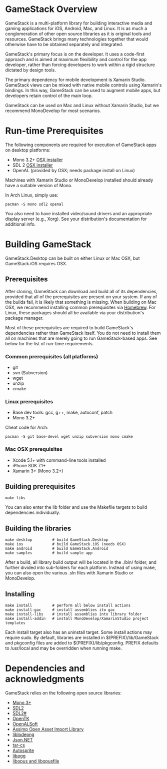 # GameStack Overview

GameStack is a multi-platform library for building interactive media and gaming
applications for iOS, Android, Mac, and Linux. It is as much a conglomeration of
other open source libraries as it is original tools and resources. GameStack
brings many technologies together that would otherwise have to be obtained
separately and integrated.

GameStack's primary focus is on the developer. It uses a code-first approach and
is aimed at maximum flexibility and control for the app developer, rather than
forcing developers to work within a rigid structure dictated by design tools.

The primary dependency for mobile development is Xamarin Studio. GameStack views
can be mixed with native mobile controls using Xamarin's bindings. In this way,
GameStack can be used to augment mobile apps, but developers retain control of
the main loop.

GameStack can be used on Mac and Linux without Xamarin Studio, but we recommend
MonoDevelop for most scenarios.

# Run-time Prerequisites

The following components are required for execution of GameStack apps on desktop
platforms:

* Mono 3.2+ [OSX installer](http://www.go-mono.com/mono-downloads/download.html)
* SDL 2 [OSX installer](http://www.libsdl.org/download-2.0.php)
* OpenAL (provided by OSX; needs package install on Linux)

Machines with Xamarin Studio or MonoDevelop installed should already have a
suitable version of Mono.

In Arch Linux, simply use:

```
pacman -S mono sdl2 openal
```

You also need to have installed video/sound drivers and an appropriate display
server (e.g., Xorg). See your distribution's documentation for additional info.

# Building GameStack

GameStack.Desktop can be built on either Linux or Mac OSX, but GameStack.iOS
requires OSX.

## Prerequisites

After cloning, GameStack can download and build all of its dependencies,
provided that all of the prerequisites are present on your system.  If any of
the builds fail, it is likely that something is missing.  When building on Mac
OSX, we recommend installing common prerequisites via
[Homebrew](http://brew.sh/). For Linux, these packages should all be available
via your distribution's package manager.

Most of these prerequisites are required to build GameStack's dependencies
rather than GameStack itself. You do not need to install them all on machines
that are merely going to run GameStack-based apps. See below for the list of
run-time requirements.

### Common prerequisites (all platforms)

* git
* svn (Subversion)
* wget
* unzip
* cmake

### Linux prerequisites

* Base dev tools: gcc, g++, make, autoconf, patch
* Mono 3.2+

Cheat code for Arch:

```
pacman -S git base-devel wget unzip subversion mono cmake
```

### Mac OSX prerequisites

* Xcode 5.1+ with command-line tools installed
* iPhone SDK 7.1+
* Xamarin 3+ (Mono 3.2+)

## Building prerequisites

```
make libs
```

You can also enter the lib folder and use the Makefile targets to build
dependencies individually.

## Building the libraries

```
make desktop         # build GameStack.Desktop
make ios             # build GameStack.iOS (needs OSX)
make android         # build GameStack.Android
make samples         # build sample app
```
After a build, all library build output will be located in the ./bin/ folder, 
and further divided into sub-folders for each platform. Instead of using make,
you can also open the various .sln files with Xamarin Studio or MonoDevelop.

## Installing

```
make install         # perform all below install actions
make install-gac     # install assemblies ito gac
make install-libs    # install assemblies into library folder
make install-addin   # install MonoDevelop/XamarinStudio project templates
```
Each install target also has an uninstall target. Some install actions may
require sudo. By default, libraries are installed in $(PREFIX)/lib/GameStack
and pkgconfig files are added to $(PREFIX)/lib/pkgconfig. PREFIX defaults
to /usr/local and may be overridden when running make.

# Dependencies and acknowledgments

GameStack relies on the following open source libraries:

* [Mono 3+](http://www.mono-project.com/Main_Page)
* [SDL2](http://www.libsdl.org/)
* [SDL2#](https://github.com/flibitijibibo/SDL2-CS)
* [OpenTK](http://www.opentk.com/)
* [OpenALSoft](http://kcat.strangesoft.net/openal.html)
* [Assimp Open Asset Import Library](http://assimp.sourceforge.net/)
* [liblodepng](http://lodev.org/lodepng/)
* [Json.NET](http://james.newtonking.com/json)
* [tar-cs](https://code.google.com/p/tar-cs/)
* [Autosprite](https://github.com/ricmrodrigues/autosprite)
* [libogg](http://www.xiph.org/)
* [libopus and libopusfile](http://www.opus-codec.org/)
